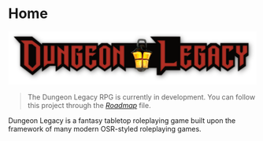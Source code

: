 # Home

![Dungeon Legacy Logo](project/manuscript/_assets/DLRPG.Logo.FC.3700x800@72dpi.png)

>The Dungeon Legacy RPG is currently in development. You can follow this project through the *[Roadmap](roadmap.md)* file.

Dungeon Legacy is a fantasy tabletop roleplaying game built upon the framework of many modern OSR-styled roleplaying games.